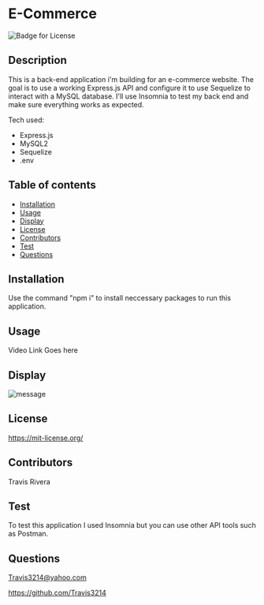 # E-Commerce
  ![Badge for License](https://shields.io/badge/license-MIT-red.svg)

## Description
  This is a back-end application i'm building for an e-commerce website. The goal is to use a working Express.js API and configure it to use Sequelize to interact with a MySQL database. I'll use Insomnia to test my back end and make sure everything works as expected.

  Tech used:

  * Express.js
  * MySQL2
  * Sequelize
  * .env

## Table of contents
  * [Installation](#installation)
  * [Usage](#usage)
  * [Display](#display)
  * [License](#license)
  * [Contributors](#contributors)
  * [Test](#test)
  * [Questions](#questions)

## Installation
  Use the command "npm i" to install neccessary packages to run this application.

## Usage
  Video Link Goes here

## Display
  ![message](link)

## License
  https://mit-license.org/

## Contributors
  Travis Rivera

## Test
  To test this application I used Insomnia but you can use other API tools such as Postman.

## Questions
  Travis3214@yahoo.com

  https://github.com/Travis3214
  